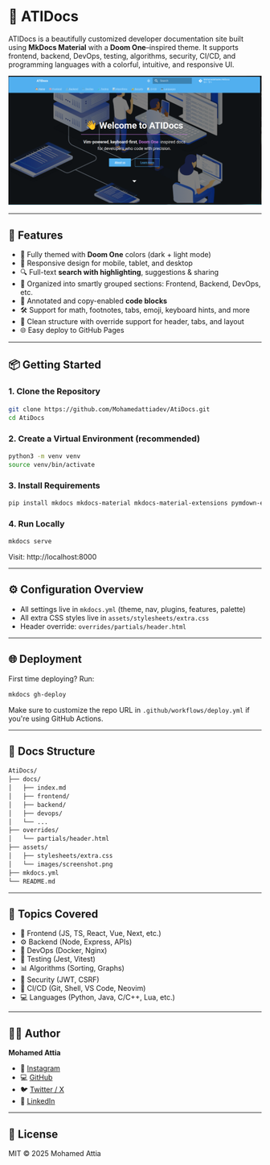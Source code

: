 # 📘 ATIDocs

ATIDocs is a beautifully customized developer documentation site built using **MkDocs Material** with a **Doom One**–inspired theme. It supports frontend, backend, DevOps, testing, algorithms, security, CI/CD, and programming languages with a colorful, intuitive, and responsive UI.

![ATIDocs Screenshot](docs/assets/images/AtiDocsImg.png)

---

## 🚀 Features

- 🎨 Fully themed with **Doom One** colors (dark + light mode)
- 📱 Responsive design for mobile, tablet, and desktop
- 🔍 Full-text **search with highlighting**, suggestions & sharing
- 🧠 Organized into smartly grouped sections: Frontend, Backend, DevOps, etc.
- 🧩 Annotated and copy-enabled **code blocks**
- 🛠️ Support for math, footnotes, tabs, emoji, keyboard hints, and more
- 📂 Clean structure with override support for header, tabs, and layout
- 🌐 Easy deploy to GitHub Pages

---

## 📦 Getting Started

### 1. Clone the Repository

```bash
git clone https://github.com/Mohamedattiadev/AtiDocs.git
cd AtiDocs
```

### 2. Create a Virtual Environment (recommended)

```bash
python3 -m venv venv
source venv/bin/activate
```

### 3. Install Requirements

```bash
pip install mkdocs mkdocs-material mkdocs-material-extensions pymdown-extensions
```

### 4. Run Locally

```bash
mkdocs serve
```

Visit: http://localhost:8000

---

## ⚙️ Configuration Overview

- All settings live in `mkdocs.yml` (theme, nav, plugins, features, palette)
- All extra CSS styles live in `assets/stylesheets/extra.css`
- Header override: `overrides/partials/header.html`

---

## 🌐 Deployment

First time deploying? Run:

```bash
mkdocs gh-deploy
```

Make sure to customize the repo URL in `.github/workflows/deploy.yml` if you're using GitHub Actions.

---

## 📁 Docs Structure

```bash
AtiDocs/
├── docs/
│   ├── index.md
│   ├── frontend/
│   ├── backend/
│   ├── devops/
│   └── ...
├── overrides/
│   └── partials/header.html
├── assets/
│   ├── stylesheets/extra.css
│   └── images/screenshot.png
├── mkdocs.yml
└── README.md
```

---

## 🧠 Topics Covered

- 🧠 Frontend (JS, TS, React, Vue, Next, etc.)
- ⚙️ Backend (Node, Express, APIs)
- 🔧 DevOps (Docker, Nginx)
- 🧪 Testing (Jest, Vitest)
- 📊 Algorithms (Sorting, Graphs)
- 🔐 Security (JWT, CSRF)
- 📝 CI/CD (Git, Shell, VS Code, Neovim)
- 💻 Languages (Python, Java, C/C++, Lua, etc.)

---

## 🙋‍♂️ Author

**Mohamed Attia**

- 📸 [Instagram](https://www.instagram.com/mohmd_attia/)
- 💻 [GitHub](https://github.com/Mohamedattiadev)
- 🐦 [Twitter / X](https://x.com/Mohmd_Attia)
- 💼 [LinkedIn](https://www.linkedin.com/in/mohmd-attia/)

---

## 📜 License

MIT © 2025 Mohamed Attia
